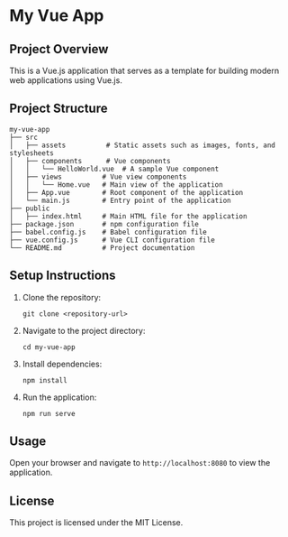 # My Vue App

## Project Overview
This is a Vue.js application that serves as a template for building modern web applications using Vue.js.

## Project Structure
```
my-vue-app
├── src
│   ├── assets          # Static assets such as images, fonts, and stylesheets
│   ├── components      # Vue components
│   │   └── HelloWorld.vue  # A sample Vue component
│   ├── views          # Vue view components
│   │   └── Home.vue   # Main view of the application
│   ├── App.vue        # Root component of the application
│   └── main.js        # Entry point of the application
├── public
│   ├── index.html     # Main HTML file for the application
├── package.json       # npm configuration file
├── babel.config.js    # Babel configuration file
├── vue.config.js      # Vue CLI configuration file
└── README.md          # Project documentation
```

## Setup Instructions
1. Clone the repository:
   ```
   git clone <repository-url>
   ```
2. Navigate to the project directory:
   ```
   cd my-vue-app
   ```
3. Install dependencies:
   ```
   npm install
   ```
4. Run the application:
   ```
   npm run serve
   ```

## Usage
Open your browser and navigate to `http://localhost:8080` to view the application.

## License
This project is licensed under the MIT License.